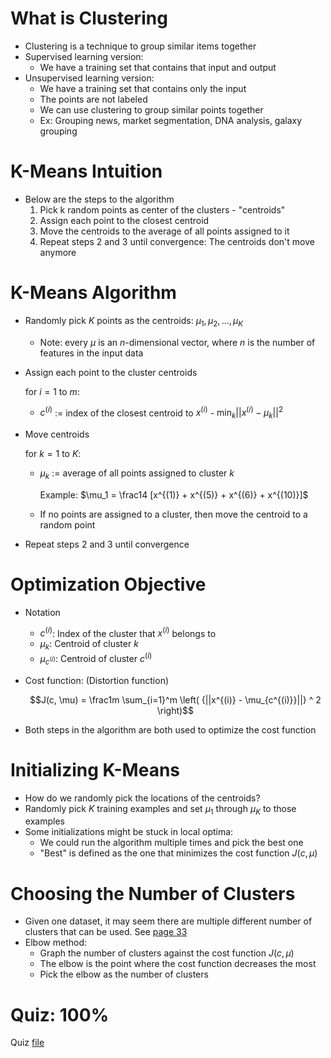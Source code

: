 # What is Clustering
* Clustering is a technique to group similar items together
* Supervised learning version:
    * We have a training set that contains that input and output
* Unsupervised learning version:
    * We have a training set that contains only the input
    * The points are not labeled
    * We can use clustering to group similar points together
    * Ex: Grouping news, market segmentation, DNA analysis, galaxy grouping

# K-Means Intuition
* Below are the steps to the algorithm
    1. Pick k random points as center of the clusters - "centroids"
    2. Assign each point to the closest centroid
    3. Move the centroids to the average of all points assigned to it
    4. Repeat steps 2 and 3 until convergence: The centroids don't move anymore

# K-Means Algorithm
* Randomly pick $K$ points as the centroids: $\mu_1, \mu_2, ..., \mu_K$
    * Note: every $\mu$ is an $n$-dimensional vector, where $n$ is the number of features in the input data
* Assign each point to the cluster centroids
    
    for $i = 1$ to $m$:
    * $c^{(i)}$ := index of the closest centroid to $x^{(i)}$  - $\min_k {|| x^{(i)} - \mu_k ||}^2$
* Move centroids

    for $k = 1$ to $K$:
    * $\mu_k$ := average of all points assigned to cluster $k$

        Example: $\mu_1 = \frac14 [x^{(1)} + x^{(5)} + x^{(6)} + x^{(10)}]$
    * If no points are assigned to a cluster, then move the centroid to a random point
* Repeat steps 2 and 3 until convergence

# Optimization Objective
* Notation
    * $c^{(i)}$: Index of the cluster that $x^{(i)}$ belongs to
    * $\mu_k$: Centroid of cluster $k$
    * $\mu_{c^{(i)}}$: Centroid of cluster $c^{(i)}$
* Cost function: (Distortion function)

    $$J(c, \mu) = \frac1m \sum_{i=1}^m \left( {||x^{(i)} - \mu_{c^{(i)}}||} ^ 2 \right)$$
* Both steps in the algorithm are both used to optimize the cost function

# Initializing K-Means
* How do we randomly pick the locations of the centroids?
* Randomly pick $K$ training examples and set $\mu_1$ through $\mu_K$ to those examples
* Some initializations might be stuck in local optima:
    * We could run the algorithm multiple times and pick the best one
    * "Best" is defined as the one that minimizes the cost function $J(c, \mu)$

# Choosing the Number of Clusters
* Given one dataset, it may seem there are multiple different number of clusters that can be used. See [page 33](Lecture.pdf)
* Elbow method:
    * Graph the number of clusters against the cost function $J(c, \mu)$
    * The elbow is the point where the cost function decreases the most
    * Pick the elbow as the number of clusters

# Quiz: 100%
Quiz [file](Quizzes.md#clustering)
